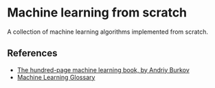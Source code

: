 # Machine learning from scratch

A collection of machine learning algorithms implemented from scratch.

## References

- [The hundred-page machine learning book, by Andriy Burkov](https://themlbook.com/)
- [Machine Learning Glossary](https://ml-cheatsheet.readthedocs.io/en/latest/index.html)